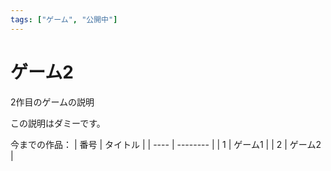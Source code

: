 ```yaml
---
tags: ["ゲーム", "公開中"]
---
```

# ゲーム2
2作目のゲームの説明

この説明はダミーです。

今までの作品：
| 番号 | タイトル |
| ---- | -------- |
|  1   | ゲーム1  |
|  2   | ゲーム2  |

